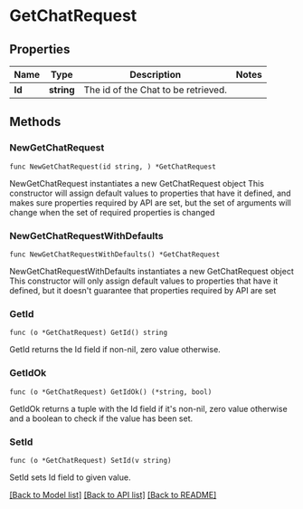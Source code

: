 # GetChatRequest

## Properties

Name | Type | Description | Notes
------------ | ------------- | ------------- | -------------
**Id** | **string** | The id of the Chat to be retrieved. | 

## Methods

### NewGetChatRequest

`func NewGetChatRequest(id string, ) *GetChatRequest`

NewGetChatRequest instantiates a new GetChatRequest object
This constructor will assign default values to properties that have it defined,
and makes sure properties required by API are set, but the set of arguments
will change when the set of required properties is changed

### NewGetChatRequestWithDefaults

`func NewGetChatRequestWithDefaults() *GetChatRequest`

NewGetChatRequestWithDefaults instantiates a new GetChatRequest object
This constructor will only assign default values to properties that have it defined,
but it doesn't guarantee that properties required by API are set

### GetId

`func (o *GetChatRequest) GetId() string`

GetId returns the Id field if non-nil, zero value otherwise.

### GetIdOk

`func (o *GetChatRequest) GetIdOk() (*string, bool)`

GetIdOk returns a tuple with the Id field if it's non-nil, zero value otherwise
and a boolean to check if the value has been set.

### SetId

`func (o *GetChatRequest) SetId(v string)`

SetId sets Id field to given value.



[[Back to Model list]](../README.md#documentation-for-models) [[Back to API list]](../README.md#documentation-for-api-endpoints) [[Back to README]](../README.md)


